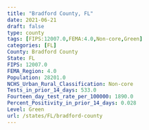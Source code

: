 ```yaml
---
title: "Bradford County, FL"
date: 2021-06-21
draft: false
type: county
tags: [FIPS:12007.0,FEMA:4.0,Non-core,Green]
categories: [FL]
County: Bradford County
State: FL
FIPS: 12007.0
FEMA_Region: 4.0
Population: 28201.0
NCHS_Urban_Rural_Classification: Non-core
Tests_in_prior_14_days: 533.0
Fourteen_day_test_rate_per_100000: 1890.0
Percent_Positivity_in_prior_14_days: 0.028
Level: Green
url: /states/FL/bradford-county
---
```



